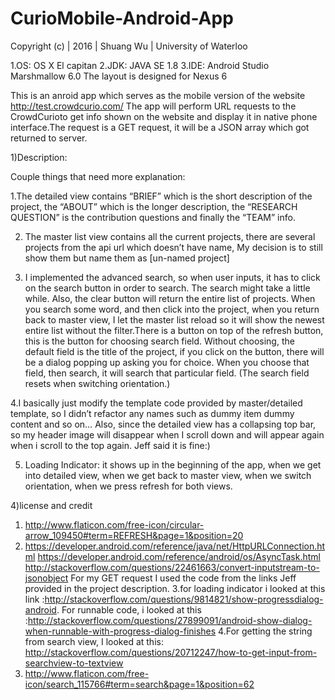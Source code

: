# CurioMobile-Android-App

Copyright (c) | 2016 | Shuang Wu | University of Waterloo 

1.OS: OS X El capitan
2.JDK: JAVA SE 1.8
3.IDE: Android Studio Marshmallow 6.0 
The layout is designed for Nexus 6 

This is an anroid app which serves as the mobile version of the website http://test.crowdcurio.com/
The app will perform URL requests to the CrowdCurioto get info shown on the website and display it in native phone interface.The request is a GET request, it will be a JSON array which got returned to server.

1)Description:
		
Couple things that need more explanation:

1.The detailed view contains “BRIEF” which is the short description of the project, the “ABOUT” which is the longer description, the “RESEARCH QUESTION” is the contribution questions and finally the “TEAM” info.

2. The master list view contains all the current projects, there are several projects from the api url which doesn’t have name, My decision is to still show them but name them as [un-named project]

3. I implemented the advanced search, so when user inputs, it has to click on the search button in order to search. The search might take a little while. Also, the clear button will return the entire list of projects. When you search some word, and then click into the project, when you return back to master view, I let the master list reload so it will show the newest entire list without the filter.There is a button on top of the refresh button, this is the button for choosing search field. Without choosing, the default field is the title of the project, if you click on the button, there will be a dialog popping up asking you for choice. When you choose that field, then search, it will search that particular field. (The search field resets when switching orientation.)


4.I basically just modify the template code provided by master/detailed template, so I didn’t refactor any names such as dummy item dummy content and so on… Also, since the detailed view has a collapsing top bar, so my header image will disappear when I scroll down and will appear again when i scroll to the top again. Jeff said it is fine:)

5. Loading Indicator: it shows up in the beginning of the app, when we get into detailed view, when we get back to master view, when we switch orientation, when we press refresh for both views.

	   
4)license and credit
1. http://www.flaticon.com/free-icon/circular-arrow_109450#term=REFRESH&page=1&position=20
2. https://developer.android.com/reference/java/net/HttpURLConnection.html
https://developer.android.com/reference/android/os/AsyncTask.html
http://stackoverflow.com/questions/22461663/convert-inputstream-to-jsonobject
For my GET request I used the code from the links Jeff provided in the project description.
3.for loading indicator i looked at this link :http://stackoverflow.com/questions/9814821/show-progressdialog-android.  For runnable code, i looked at this :http://stackoverflow.com/questions/27899091/android-show-dialog-when-runnable-with-progress-dialog-finishes
4.For getting the string from search view, I looked at this: http://stackoverflow.com/questions/20712247/how-to-get-input-from-searchview-to-textview
5. http://www.flaticon.com/free-icon/search_115766#term=search&page=1&position=62